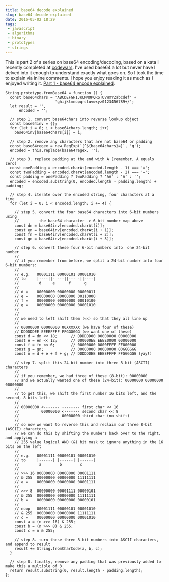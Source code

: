 ```yaml
---
title: base64 decode explained
slug: base64-decode-explained
date: 2016-05-02 18:29
tags: 
 - javascript
 - algorithms
 - binary
 - prototypes
 - strings
---
```


This is part 2 of a series on base64 encoding/decoding, based on a kata I recently completed at [codewars](http://www.codewars.com/kata/base64-encoding/javascript). I've used base64 a lot but never have I delved into it enough to understand exactly what goes on. So I took the time to explain via inline comments. I hope you enjoy reading it as much as I enjoyed writing it. [Part 1 - base64 encode explained](#).

    String.prototype.fromBase64 = function () {
      const base64chars = 'ABCDEFGHIJKLMNOPQRSTUVWXYZabcdef' +
                          'ghijklmnopqrstuvwxyz0123456789+/';
      let result = '',
          encoded = '';
      
      // step 1. convert base64chars into reverse lookup object
      const base64inv = {};
      for (let i = 0; i < base64chars.length; i++)
        base64inv[base64chars[i]] = i;
      
      // step 2. remove any characters that are not base64 or padding
      const base64regex = new RegExp(`[^${base64chars}=]`, 'g');
      encoded = this.replace(base64regex, '');
      
      // step 3. replace padding at the end with A (remember, A equals zero)
      const onePadding = encoded.charAt(encoded.length - 1) === '=';
      const twoPadding = encoded.charAt(encoded.length - 2) === '=';  
      const padding = onePadding ? twoPadding ? 'AA' : 'A' : '';
      encoded = encoded.substring(0, encoded.length - padding.length) + padding;
      
      // step 4. iterate over the encoded string, four characters at a time
      for (let i = 0; i < encoded.length; i += 4) {
        
        // step 5. convert the four base64 characters into 6-bit numbers using
        //         the base64 character -> 6-bit number map above
        const dn = base64inv[encoded.charAt(i)];
        const en = base64inv[encoded.charAt(i + 1)];
        const fn = base64inv[encoded.charAt(i + 2)];
        const gn = base64inv[encoded.charAt(i + 3)];
        
        // step 6. convert these four 6-bit numbers into  one 24-bit number
        //
        // if you remember from before, we split a 24-bit number into four 6-bit numbers:
        //
        // e.g.   00001111 00000101 00001010
        // to     |----||- ---||--- -||----|
        //         d     e      f      g
        //
        // d =    00000000 00000000 00000011
        // e =    00000000 00000000 00110000
        // f =    00000000 00000000 00010100
        // g =    00000000 00000000 00001010
        //
        //
        // we need to left shift them (<<) so that they all line up
        // 
        // 00000000 00000000 00XXXXXX (we have four of these)
        // DDDDDDEE EEEEFFFF FFGGGGGG (we want one of these)        
        const d = dn << 18;      // DDDDDD00 00000000 00000000
        const e = en << 12;      // 000000EE EEEE0000 00000000
        const f = fn << 6;       // 00000000 0000FFFF FF000000
        const g = gn;            // 00000000 00000000 00GGGGGG
        const n = d + e + f + g; // DDDDDDEE EEEEFFFF FFGGGGGG (yay!)
        
        // step 7. split this 24-bit number into three 8-bit (ASCII) characters
        //
        // if you remember, we had three of these (8-bit): 00000000
        // and we actually wanted one of these (24-bit): 00000000 00000000 00000000
        //
        // to get this, we shift the first number 16 bits left, and the second, 8 bits left:
        //
        // 00000000 <------- -------- first char << 16
        //          00000000 <------- second char << 8
        //                   00000000 third char (no shift)
        //
        // so now we want to reverse this and reclaim our three 8-bit (ASCII) characters,
        // we can do this by shifting the numbers back over to the right, and applying a
        // 255 value logical AND (&) bit mask to ignore anything in the 16 bits on the left
        //
        // e.g.   00001111 00000101 00001010
        // to     |------| |------| |------|
        //         a        b        c
        //
        // >>> 16 00000000 00000000 00001111
        // & 255  00000000 00000000 11111111
        // a =    00000000 00000000 00001111
        //                            
        // >>> 8  00000000 00001111 00000101
        // & 255  00000000 00000000 11111111
        // b =    00000000 00000000 00000101
        //
        // noop   00001111 00000101 00001010
        // & 255  00000000 00000000 11111111
        // c =    00000000 00000000 00001010
        const a = (n >>> 16) & 255;
        const b = (n >>> 8) & 255;
        const c = n & 255;
        
        // step 8. turn these three 8-bit numbers into ASCII characters, and append to result
        result += String.fromCharCode(a, b, c);
      }
      
      // step 8. finally, remove any padding that was previously added to make this a multiple of 3
      return result.substring(0, result.length - padding.length);
    };
